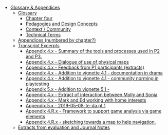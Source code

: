 -   [Glossary & Appendices](#glossary-appendices)
    -   [Glossary](#glossary)
        -   [Chapter four](#chapter-four)
        -   [Pedagogies and Design
            Concepts](#pedagogies-and-design-concepts)
        -   [Context / Community](#context-community)
        -   [Technical Terms](#technical-terms)
    -   [Appendices (numbered by
        chapter?)](#appendices-numbered-by-chapter)
    -   [Transcript Excerpts](#transcript-excerpts)
        -   [Appendix 4.x - Summary of the tools and processes used in
            P2 and
            P3.](#appendix-4.x---summary-of-the-tools-and-processes-used-in-p2-and-p3.)
        -   [Appendix 4.x - Dialogue of use of physical
            maps](#appendix-4.x---dialogue-of-use-of-physical-maps)
        -   [Appendix 4.x - Feedback from P1 participants
            (extracts)](#appendix-4.x---feedback-from-p1-participants-extracts)
        -   [Appendix 4.x - Addition to vignette 4.1 - documentation in
            drama](#appendix-4.x---addition-to-vignette-4.1---documentation-in-drama)
        -   [Appendix 4.x - Addition to vignette 4.1 - community norming
            in
            playtesting](#appendix-4.x---addition-to-vignette-4.1---community-norming-in-playtesting)
        -   [Appendix 5.x - Addition to vignette
            5.1 -](#appendix-5.x---addition-to-vignette-5.1--)
        -   [Appendix 4.x - Extract of interaction between Molly and
            Sonia](#appendix-4.x---extract-of-interaction-between-molly-and-sonia)
        -   [Appendix 4.x - Mark and Ed working with home
            interests](#appendix-4.x---mark-and-ed-working-with-home-interests)
        -   [Appendix 5.x - 2019-05-08-te-da pt
            1](#appendix-5.x---2019-05-08-te-da-pt-1)
        -   [Appendix 4.R.x - Framework to support game analysis via
            game
            elements](#appendix-4.r.x---framework-to-support-game-analysis-via-game-elements)
        -   [Appendix 4.R.x - sketching towards a map to help
            navigation.](#appendix-4.r.x---sketching-towards-a-map-to-help-navigation.)
    -   [Extracts from evaluation and Journal
        Notes](#extracts-from-evaluation-and-journal-notes)
